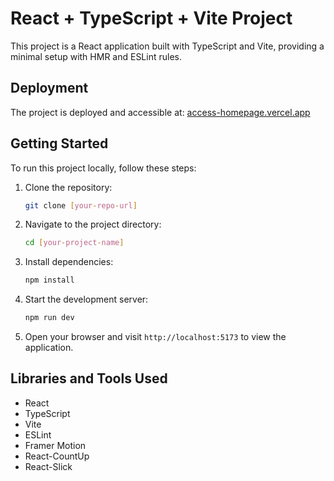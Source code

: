 # React + TypeScript + Vite Project

This project is a React application built with TypeScript and Vite, providing a minimal setup with HMR and ESLint rules.

## Deployment

The project is deployed and accessible at: [access-homepage.vercel.app](https://access-homepage.vercel.app)

## Getting Started

To run this project locally, follow these steps:

1. Clone the repository:

   ```bash
   git clone [your-repo-url]
   ```

2. Navigate to the project directory:

   ```bash
   cd [your-project-name]
   ```

3. Install dependencies:

   ```bash
   npm install
   ```

4. Start the development server:

   ```bash
   npm run dev
   ```

5. Open your browser and visit `http://localhost:5173` to view the application.


## Libraries and Tools Used

- React
- TypeScript
- Vite
- ESLint
- Framer Motion
- React-CountUp
- React-Slick
